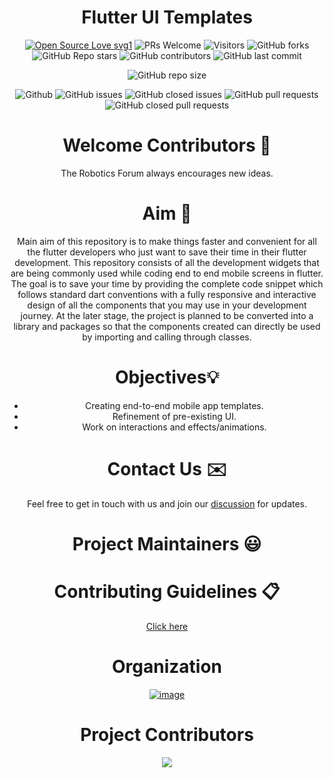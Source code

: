 <div align="center">

# Flutter UI Templates

<p>

[![Open Source Love svg1](https://badges.frapsoft.com/os/v1/open-source.svg?v=103)](https://github.com/ellerbrock/open-source-badges/)
![PRs Welcome](https://img.shields.io/badge/PRs-welcome-brightgreen.svg?style=flat)
![Visitors](https://api.visitorbadge.io/api/visitors?path=The-Robotics-Forum/flutter-ui-templates%20&countColor=%23263759&style=flat)
![GitHub forks](https://img.shields.io/github/forks/The-Robotics-Forum/flutter-ui-templates)
![GitHub Repo stars](https://img.shields.io/github/stars/The-Robotics-Forum/flutter-ui-templates)
![GitHub contributors](https://img.shields.io/github/contributors/The-Robotics-Forum/flutter-ui-templates)
![GitHub last commit](https://img.shields.io/github/last-commit/The-Robotics-Forum/flutter-ui-templates)
  
![GitHub repo size](https://img.shields.io/github/repo-size/The-Robotics-Forum/flutter-ui-templates)

![Github](https://img.shields.io/github/license/The-Robotics-Forum/flutter-ui-templates)
![GitHub issues](https://img.shields.io/github/issues/The-Robotics-Forum/flutter-ui-templates)
![GitHub closed issues](https://img.shields.io/github/issues-closed-raw/The-Robotics-Forum/flutter-ui-templates)
![GitHub pull requests](https://img.shields.io/github/issues-pr/The-Robotics-Forum/flutter-ui-templates)
![GitHub closed pull requests](https://img.shields.io/github/issues-pr-closed/The-Robotics-Forum/flutter-ui-templates)
 </p>
 
# Welcome Contributors 👋
The Robotics Forum always encourages new ideas.

# Aim 🎯
Main aim of this repository is to make things faster and convenient for all the flutter developers who just want to save their time in their flutter development. This repository consists of all the development widgets that are being commonly used while coding end to end mobile screens in flutter. The goal is to save your time by providing the complete code snippet which follows standard dart conventions with a fully responsive and interactive design of all the components that you may use in your development journey. At the later stage, the project is planned to be converted into a library and packages so that the components created can directly be used by importing and calling through classes. 

# Objectives💡

- Creating end-to-end mobile app templates.
- Refinement of pre-existing UI. 
- Work on interactions and effects/animations.

# Contact Us ✉️
Feel free to get in touch with us and join our [discussion](https://github.com/The-Robotics-Forum/flutter-ui-templates/discussions) for updates.

# Project Maintainers 😃

 
# Contributing Guidelines 📋
[Click here](CONTRIBUTING.md)

# Organization
[![image](https://user-images.githubusercontent.com/90468365/178148078-f2740742-9e6d-44e0-aab3-08a74f4aacf1.png)](https://www.vitpunerobotics.com/#/)

# Project Contributors
  
  <a href="https://github.com/The-Robotics-Forum/flutter-ui-templates/graphs/contributors">
<img src="https://contrib.rocks/image?repo=The-Robotics-Forum/flutter-ui-templates" />
</a>

</div>
